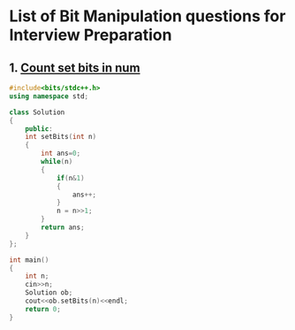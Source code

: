 # List of Bit Manipulation questions for Interview Preparation

## 1. [Count set bits in num](https://github.com/kuluruvineeth/Placement_Preparation/blob/main/Bit_Manipulation/count_set_bits_in_num.cpp)
```cpp
#include<bits/stdc++.h>
using namespace std;

class Solution
{
    public:
    int setBits(int n)
    {
        int ans=0;
        while(n)
        {
            if(n&1)
            {
                ans++;
            }
            n = n>>1;
        }
        return ans;
    }
};

int main()
{
    int n;
    cin>>n;
    Solution ob;
    cout<<ob.setBits(n)<<endl;
    return 0;
}
```